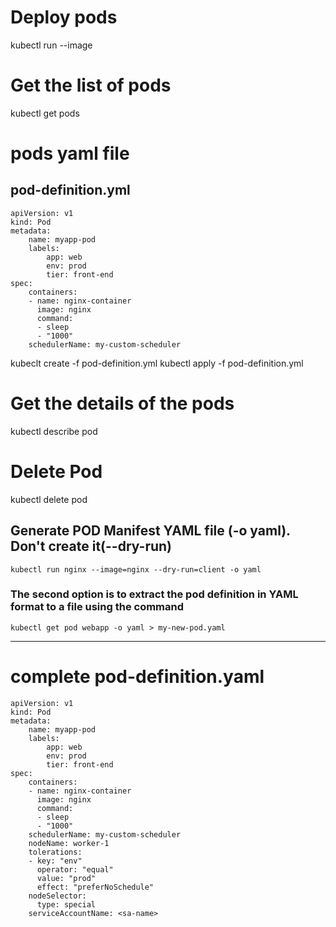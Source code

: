 # Deploy pods
kubectl run <name of the pod> --image <name of the image>
# Get the list of pods
kubectl get pods
# pods yaml file
## pod-definition.yml
```
apiVersion: v1
kind: Pod
metadata:
    name: myapp-pod
    labels:
        app: web
        env: prod
        tier: front-end
spec:
    containers:
    - name: nginx-container
      image: nginx
      command:
      - sleep
      - "1000"
    schedulerName: my-custom-scheduler
```
kubeclt create -f pod-definition.yml
kubectl apply -f pod-definition.yml

# Get the details of the pods
kubectl describe pod <pod name>

# Delete Pod
kubectl delete pod <pod name>

## Generate POD Manifest YAML file (-o yaml). Don't create it(--dry-run)
```
kubectl run nginx --image=nginx --dry-run=client -o yaml
```

### The second option is to extract the pod definition in YAML format to a file using the command
```
kubectl get pod webapp -o yaml > my-new-pod.yaml
```
**********************************************
# complete pod-definition.yaml
```
apiVersion: v1
kind: Pod
metadata:
    name: myapp-pod
    labels:
        app: web
        env: prod
        tier: front-end
spec:
    containers:
    - name: nginx-container
      image: nginx
      command:
      - sleep
      - "1000"
    schedulerName: my-custom-scheduler
    nodeName: worker-1
    tolerations:
    - key: "env"
      operator: "equal"
      value: "prod"
      effect: "preferNoSchedule"
    nodeSelector:
      type: special
    serviceAccountName: <sa-name>
```